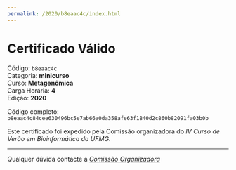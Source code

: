 ```yaml
---
permalink: /2020/b8eaac4c/index.html
---
```


# Certificado Válido

Código: `b8eaac4c`<br>
Categoria: **minicurso**<br>
Curso: **Metagenômica**<br>
Carga Horária: **4**<br>
Edição: **2020**<br>


Código completo: `b8eaac4c84cee630496bc5e7ab66a0da358afe63f1840d2c860b82091fa03b0b`


Este certificado foi expedido pela Comissão organizadora do *IV Curso de Verão em Bioinformática da UFMG*.

----

Qualquer dúvida contacte a [_Comissão Organizadora_](<mailto:cursobioinfoufmg@gmail.com$subject=[Certificados]>)

